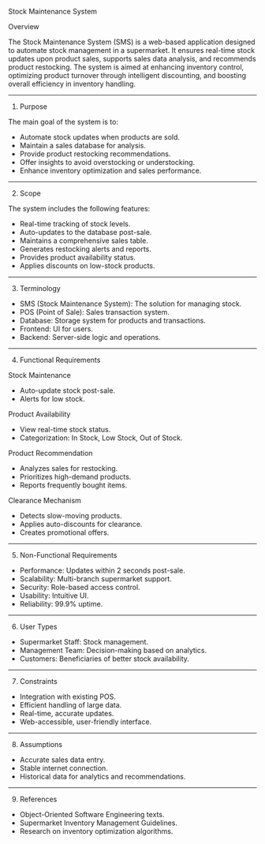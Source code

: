 
Stock Maintenance System

Overview

The Stock Maintenance System (SMS) is a web-based application designed to automate stock management in a supermarket. It ensures real-time stock updates upon product sales, supports sales data analysis, and recommends product restocking. The system is aimed at enhancing inventory control, optimizing product turnover through intelligent discounting, and boosting overall efficiency in inventory handling.

---

1. Purpose

The main goal of the system is to:
- Automate stock updates when products are sold.
- Maintain a sales database for analysis.
- Provide product restocking recommendations.
- Offer insights to avoid overstocking or understocking.
- Enhance inventory optimization and sales performance.

---

 2. Scope

The system includes the following features:
- Real-time tracking of stock levels.
- Auto-updates to the database post-sale.
- Maintains a comprehensive sales table.
- Generates restocking alerts and reports.
- Provides product availability status.
- Applies discounts on low-stock products.

---

3. Terminology

- SMS (Stock Maintenance System): The solution for managing stock.
- POS (Point of Sale): Sales transaction system.
- Database: Storage system for products and transactions.
- Frontend: UI for users.
- Backend: Server-side logic and operations.

---

4. Functional Requirements

 Stock Maintenance
- Auto-update stock post-sale.
- Alerts for low stock.

 Product Availability
- View real-time stock status.
- Categorization: In Stock, Low Stock, Out of Stock.

 Product Recommendation
- Analyzes sales for restocking.
- Prioritizes high-demand products.
- Reports frequently bought items.

 Clearance Mechanism
- Detects slow-moving products.
- Applies auto-discounts for clearance.
- Creates promotional offers.

---
 
 5. Non-Functional Requirements

- Performance: Updates within 2 seconds post-sale.
- Scalability: Multi-branch supermarket support.
- Security: Role-based access control.
- Usability: Intuitive UI.
- Reliability: 99.9% uptime.

---

 6. User Types

- Supermarket Staff: Stock management.
- Management Team: Decision-making based on analytics.
- Customers: Beneficiaries of better stock availability.

---

 7. Constraints

- Integration with existing POS.
- Efficient handling of large data.
- Real-time, accurate updates.
- Web-accessible, user-friendly interface.

---

 8. Assumptions

- Accurate sales data entry.
- Stable internet connection.
- Historical data for analytics and recommendations.

---

 9. References

- Object-Oriented Software Engineering texts.
- Supermarket Inventory Management Guidelines.
- Research on inventory optimization algorithms.


